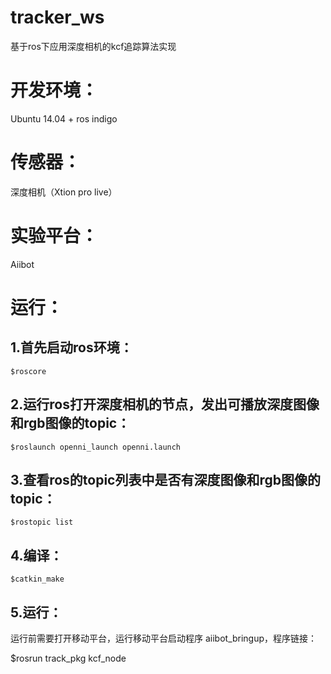 # tracker_ws
基于ros下应用深度相机的kcf追踪算法实现

# 开发环境：

Ubuntu 14.04 + ros indigo

# 传感器：

深度相机（Xtion pro live）

# 实验平台：

Aiibot



# 运行：

## 1.首先启动ros环境：
```
$roscore
```
## 2.运行ros打开深度相机的节点，发出可播放深度图像和rgb图像的topic：
```
$roslaunch openni_launch openni.launch
```
## 3.查看ros的topic列表中是否有深度图像和rgb图像的topic：
```
$rostopic list
```
## 4.编译：
```
$catkin_make
```
## 5.运行：

运行前需要打开移动平台，运行移动平台启动程序 aiibot_bringup，程序链接：

$rosrun track_pkg kcf_node


